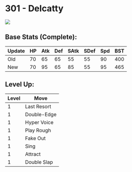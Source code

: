 # 301 - Delcatty
![][301]

## Base Stats (Complete):

Update | HP | Atk | Def | SAtk | SDef | Spd | BST
---    | ---| --- | --- | ---  | ---  | --- | ---
Old    | 70 |  65 |  65 |  55  |  55  |  90  |  400
New    | 70 |  95 |  65 |  85  |  55  |  95  |  465

## Level Up:

Level | Move
---   | ---
  1   | Last Resort
  1   | Double-Edge
  1   | Hyper Voice
  1   | Play Rough
  1   | Fake Out
  1   | Sing
  1   | Attract
  1   | Double Slap



[301]: /img/pokemon/301.png
